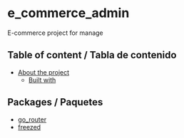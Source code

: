 # e_commerce_admin

E-commerce project for manage

<!-- Tabla de contenido -->

## Table of content / Tabla de contenido

- [About the project](#about-the-project)
  - [Built with](#built-with)

<!-- Packages -->

## Packages / Paquetes

- [go_router](https://pub.dev/packages/go_router)
- [freezed](https://pub.dev/packages/freezed)
